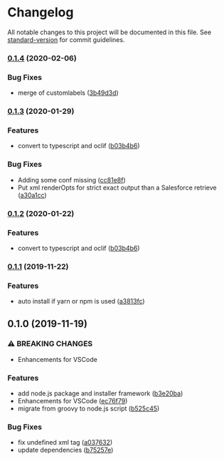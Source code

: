 # Changelog

All notable changes to this project will be documented in this file. See [standard-version](https://github.com/conventional-changelog/standard-version) for commit guidelines.

### [0.1.4](https://github.com/jayree/sfdx-md-merge-driver/compare/v0.1.3...v0.1.4) (2020-02-06)


### Bug Fixes

* merge of customlabels ([3b49d3d](https://github.com/jayree/sfdx-md-merge-driver/commit/3b49d3d902cce76257bc4e155f4a7dfe0052af6a))

### [0.1.3](https://github.com/jayree/sfdx-md-merge-driver/compare/v0.1.1...v0.1.3) (2020-01-29)


### Features

* convert to typescript and oclif ([b03b4b6](https://github.com/jayree/sfdx-md-merge-driver/commit/b03b4b6d1dede2faee2c1b7f408217f33642d700))


### Bug Fixes

* Adding some conf missing ([cc81e8f](https://github.com/jayree/sfdx-md-merge-driver/commit/cc81e8f2dbd6dccd74a7b6b8a8e9ca2e6ed59aa4))
* Put xml renderOpts for strict exact output than a Salesforce retrieve ([a30a1cc](https://github.com/jayree/sfdx-md-merge-driver/commit/a30a1ccb62a81a50ccb12793cdfd8f95b4c689ee))

### [0.1.2](https://github.com/jayree/sfdx-md-merge-driver/compare/v0.1.1...v0.1.2) (2020-01-22)


### Features

* convert to typescript and oclif ([b03b4b6](https://github.com/jayree/sfdx-md-merge-driver/commit/b03b4b6d1dede2faee2c1b7f408217f33642d700))

### [0.1.1](https://github.com/jayree/sfdx-md-merge-driver/compare/v0.1.0...v0.1.1) (2019-11-22)


### Features

* auto install if yarn or npm is used ([a3813fc](https://github.com/jayree/sfdx-md-merge-driver/commit/a3813fcb0eb89c59e9362a0907e8bae02efda012))

## 0.1.0 (2019-11-19)


### ⚠ BREAKING CHANGES

* Enhancements for VSCode

### Features

* add node.js package and installer framework ([b3e20ba](https://github.com/jayree/sfdx-md-merge-driver/commit/b3e20ba203a22e080b749c406a7d534cb574317c))
* Enhancements for VSCode ([ec76f79](https://github.com/jayree/sfdx-md-merge-driver/commit/ec76f79812ab13b167ae4464249d956a36f49a5a))
* migrate from groovy to node.js script ([b525c45](https://github.com/jayree/sfdx-md-merge-driver/commit/b525c45774cf695fe62c16f56fcbfd77a9e7bb29))


### Bug Fixes

* fix undefined xml tag ([a037632](https://github.com/jayree/sfdx-md-merge-driver/commit/a037632343827cb7c389b0412a429f2b67aae650))
* update dependencies ([b75257e](https://github.com/jayree/sfdx-md-merge-driver/commit/b75257ea2f6c207559e5af935df827f76b3da290))
